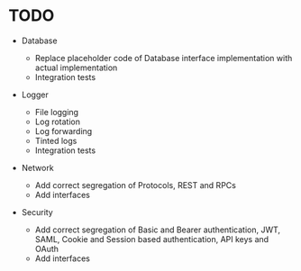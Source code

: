 # TODO

- Database

    - Replace placeholder code of Database interface implementation with actual implementation
    - Integration tests

- Logger

    - File logging
    - Log rotation
    - Log forwarding
    - Tinted logs
    - Integration tests

- Network

    - Add correct segregation of Protocols, REST and RPCs
    - Add interfaces

- Security

    - Add correct segregation of Basic and Bearer authentication, JWT, SAML, Cookie and Session based authentication, API keys
      and OAuth
    - Add interfaces
